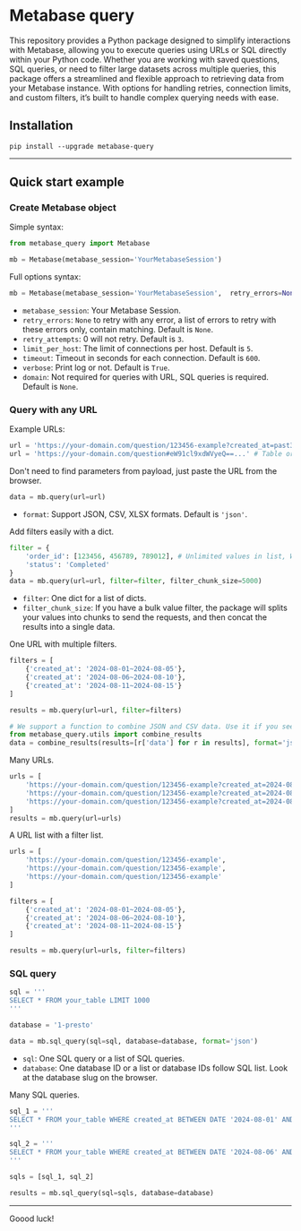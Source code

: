 # Metabase query
This repository provides a Python package designed to simplify interactions with Metabase, allowing you to execute queries using URLs or SQL directly within your Python code. Whether you are working with saved questions, SQL queries, or need to filter large datasets across multiple queries, this package offers a streamlined and flexible approach to retrieving data from your Metabase instance. With options for handling retries, connection limits, and custom filters, it’s built to handle complex querying needs with ease.
## Installation
```shell
pip install --upgrade metabase-query
```
---
## Quick start example

### Create Metabase object

Simple syntax:

```python
from metabase_query import Metabase

mb = Metabase(metabase_session='YourMetabaseSession')
```
Full options syntax:
```python
mb = Metabase(metabase_session='YourMetabaseSession',  retry_errors=None, retry_attempts=3, limit_per_host=5, timeout=600, verbose=True, domain=None)
```
- `metabase_session`: Your Metabase Session.
- `retry_errors`: `None` to retry with any error, a list of errors to retry with these errors only, contain matching. Default is `None`.
- `retry_attempts`: 0 will not retry. Default is `3`.
- `limit_per_host`: The limit of connections per host. Default is `5`.
- `timeout`: Timeout in seconds for each connection. Default is `600`.
- `verbose`: Print log or not. Default is `True`.
- `domain`: Not required for queries with URL, SQL queries is required. Default is `None`.

### Query with any URL
Example URLs:
```python
url = 'https://your-domain.com/question/123456-example?created_at=past3months' # Saved question
url = 'https://your-domain.com/question#eW91cl9xdWVyeQ==...' # Table or unsaved SQL query
```

Don't need to find parameters from payload, just paste the URL from the browser.
```python
data = mb.query(url=url)
```
- `format`: Support JSON, CSV, XLSX formats. Default is `'json'`.

Add filters easily with a dict.
```python
filter = {
    'order_id': [123456, 456789, 789012], # Unlimited values in list, WOW!
    'status': 'Completed'
}
data = mb.query(url=url, filter=filter, filter_chunk_size=5000)
```
- `filter`: One dict for a list of dicts.
- `filter_chunk_size`: If you have a bulk value filter, the package will splits your values into chunks to send the requests, and then concat the results into a single data.

One URL with multiple filters.
```python
filters = [
    {'created_at': '2024-08-01~2024-08-05'},
    {'created_at': '2024-08-06~2024-08-10'},
    {'created_at': '2024-08-11~2024-08-15'}
]

results = mb.query(url=url, filter=filters)

# We support a function to combine JSON and CSV data. Use it if you see data sets are the same columns.
from metabase_query.utils import combine_results
data = combine_results(results=[r['data'] for r in results], format='json')
```
Many URLs.
```python
urls = [
    'https://your-domain.com/question/123456-example?created_at=2024-08-01~2024-08-05',
    'https://your-domain.com/question/123456-example?created_at=2024-08-06~2024-08-10',
    'https://your-domain.com/question/123456-example?created_at=2024-08-11~2024-08-15'
]
results = mb.query(url=urls)
```
A URL list with a filter list.
```python
urls = [
    'https://your-domain.com/question/123456-example',
    'https://your-domain.com/question/123456-example',
    'https://your-domain.com/question/123456-example'
]

filters = [
    {'created_at': '2024-08-01~2024-08-05'},
    {'created_at': '2024-08-06~2024-08-10'},
    {'created_at': '2024-08-11~2024-08-15'}
]

results = mb.query(url=urls, filter=filters)
```

### SQL query
```python
sql = '''
SELECT * FROM your_table LIMIT 1000
'''

database = '1-presto'

data = mb.sql_query(sql=sql, database=database, format='json')
```
- `sql`: One SQL query or a list of SQL queries.
- `database`: One database ID or a list or database IDs follow SQL list. Look at the database slug on the browser.

Many SQL queries.
```python
sql_1 = '''
SELECT * FROM your_table WHERE created_at BETWEEN DATE '2024-08-01' AND '2024-08-05'
'''

sql_2 = '''
SELECT * FROM your_table WHERE created_at BETWEEN DATE '2024-08-06' AND '2024-08-10'
'''

sqls = [sql_1, sql_2]

results = mb.sql_query(sql=sqls, database=database)
```
---
Goood luck!